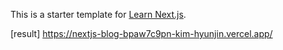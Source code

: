 This is a starter template for [Learn Next.js](https://nextjs.org/learn).

[result]
https://nextjs-blog-bpaw7c9pn-kim-hyunjin.vercel.app/
